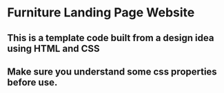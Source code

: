 # Furniture Landing Page Website

## This is a template code built from a design idea using HTML and CSS 
## Make sure you understand some css properties before use.